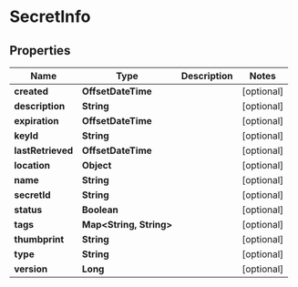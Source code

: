 

# SecretInfo


## Properties

| Name | Type | Description | Notes |
|------------ | ------------- | ------------- | -------------|
|**created** | **OffsetDateTime** |  |  [optional] |
|**description** | **String** |  |  [optional] |
|**expiration** | **OffsetDateTime** |  |  [optional] |
|**keyId** | **String** |  |  [optional] |
|**lastRetrieved** | **OffsetDateTime** |  |  [optional] |
|**location** | **Object** |  |  [optional] |
|**name** | **String** |  |  [optional] |
|**secretId** | **String** |  |  [optional] |
|**status** | **Boolean** |  |  [optional] |
|**tags** | **Map&lt;String, String&gt;** |  |  [optional] |
|**thumbprint** | **String** |  |  [optional] |
|**type** | **String** |  |  [optional] |
|**version** | **Long** |  |  [optional] |



